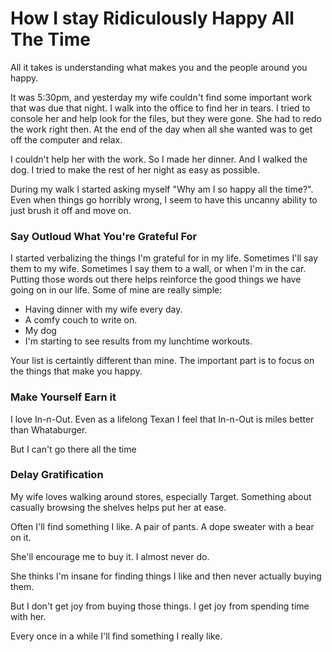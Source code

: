 # How I stay Ridiculously Happy All The Time

All it takes is understanding what makes you and the people around you happy. 



It was 5:30pm, and yesterday my wife couldn't find some important work that was due that night. I walk into the office to find her in tears. I tried to console her and help look for the files, but they were gone. She had to redo the work right then. At the end of the day when all she wanted was to get off the computer and relax. 

I couldn't help her with the work. So I made her dinner. And I walked the dog. I tried to make the rest of her night as easy as possible.

During my walk I started asking myself "Why am I so happy all the time?". Even when things go horribly wrong, I seem to have this uncanny ability to just brush it off and move on. 

### Say Outloud What You're Grateful For

I started verbalizing the things I'm grateful for in my life. Sometimes I'll say them to my wife. Sometimes I say them to a wall, or when I'm in the car. Putting those words out there helps reinforce the good things we have going on in our life. Some of mine are really simple:

* Having dinner with my wife every day.
* A comfy couch to write on.
* My dog
* I'm starting to see results from my lunchtime workouts.

Your list is certaintly different than mine. The important part is to focus on the things that make you happy.

### Make Yourself Earn it

I love In-n-Out. Even as a lifelong Texan I feel that In-n-Out is miles better than Whataburger.

But I can't go there all the time



### Delay Gratification

My wife loves walking around stores, especially Target. Something about casually browsing the shelves helps put her at ease.

Often I'll find something I like. A pair of pants. A dope sweater with a bear on it.

She'll encourage me to buy it. I almost never do.

She thinks I'm insane for finding things I like and then never actually buying them.

But I don't get joy from buying those things. I get joy from spending time with her.

Every once in a while I'll find something I really like.

